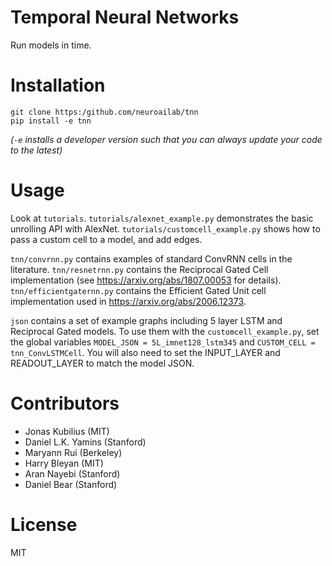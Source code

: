 # Temporal Neural Networks

Run models in time.

# Installation

```
git clone https:/github.com/neuroailab/tnn
pip install -e tnn
```

*(`-e` installs a developer version such that you can always update your code to the latest)*

# Usage

Look at `tutorials`. `tutorials/alexnet_example.py` demonstrates the basic unrolling API with AlexNet. `tutorials/customcell_example.py` shows how to pass a custom cell to a model, and add edges. 

`tnn/convrnn.py` contains examples of standard ConvRNN cells in the literature. `tnn/resnetrnn.py` contains the Reciprocal Gated Cell implementation (see https://arxiv.org/abs/1807.00053 for details). `tnn/efficientgaternn.py` contains the Efficient Gated Unit cell implementation used in https://arxiv.org/abs/2006.12373.

`json` contains a set of example graphs including 5 layer LSTM and Reciprocal Gated models. To use them with the `customcell_example.py`, set the global variables `MODEL_JSON = 5L_imnet128_lstm345` and `CUSTOM_CELL = tnn_ConvLSTMCell`. You will also need to set the INPUT_LAYER and READOUT_LAYER to match the model JSON.

# Contributors

- Jonas Kubilius (MIT)
- Daniel L.K. Yamins (Stanford)
- Maryann Rui (Berkeley)
- Harry Bleyan (MIT)
- Aran Nayebi (Stanford)
- Daniel Bear (Stanford)

# License

MIT
